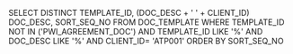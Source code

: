 
SELECT DISTINCT TEMPLATE_ID, (DOC_DESC + ' ' + CLIENT_ID) DOC_DESC, SORT_SEQ_NO
FROM DOC_TEMPLATE WHERE TEMPLATE_ID NOT IN ('PWI_AGREEMENT_DOC') AND 
TEMPLATE_ID LIKE '%' AND DOC_DESC LIKE '%' AND CLIENT_ID= 'ATP001' ORDER BY SORT_SEQ_NO
